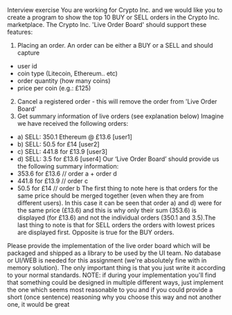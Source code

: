 Interview exercise
You are working for Crypto Inc. and we would like you to create a program to show the top 10 BUY or
SELL orders in the Crypto Inc. marketplace.
The Crypto Inc. 'Live Order Board' should support these features:
1) Placing an order. An order can be either a BUY or a SELL and should capture
- user id
- coin type (Litecoin, Ethereum.. etc)
- order quantity (how many coins)
- price per coin (e.g.: £125)
2) Cancel a registered order - this will remove the order from 'Live Order Board'
3) Get summary information of live orders (see explanation below)
Imagine we have received the following orders:
- a) SELL: 350.1 Ethereum @ £13.6 [user1]
- b) SELL: 50.5 for £14 [user2]
- c) SELL: 441.8 for £13.9 [user3]
- d) SELL: 3.5 for £13.6 [user4]
Our ‘Live Order Board’ should provide us the following summary information:
- 353.6 for £13.6 // order a + order d
- 441.8 for £13.9 // order c
- 50.5 for £14 // order b
The first thing to note here is that orders for the same price should be merged together (even when they
are from different users). In this case it can be seen that order a) and d) were for the same price (£13.6)
and this is why only their sum (353.6) is displayed (for £13.6) and not the individual orders (350.1 and
3.5).The last thing to note is that for SELL orders the orders with lowest prices are displayed first.
Opposite is true for the BUY orders.

Please provide the implementation of the live order board which will be packaged and shipped as a library
to be used by the UI team. No database or UI/WEB is needed for this assignment (we're absolutely fine
with in memory solution). The only important thing is that you just write it according to your normal
standards.
NOTE: if during your implementation you'll find that something could be designed in multiple different
ways, just implement the one which seems most reasonable to you and if you could provide a short (once
sentence) reasoning why you choose this way and not another one, it would be great